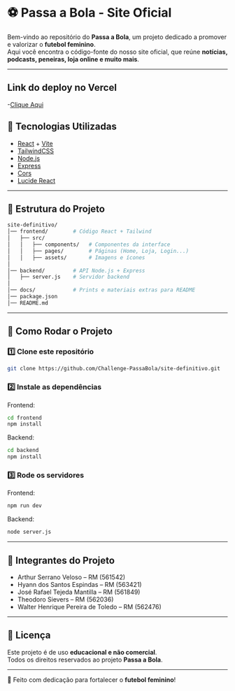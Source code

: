 # ⚽ Passa a Bola - Site Oficial

Bem-vindo ao repositório do **Passa a Bola**, um projeto dedicado a promover e valorizar o **futebol feminino**.  
Aqui você encontra o código-fonte do nosso site oficial, que reúne **notícias, podcasts, peneiras, loja online e muito mais**.  

---
## Link do deploy no Vercel
-[Clique Aqui](site-prototipo-passa-bola.vercel.app)

## 🚀 Tecnologias Utilizadas

- [React](https://reactjs.org/) + [Vite](https://vitejs.dev/)
- [TailwindCSS](https://tailwindcss.com/)
- [Node.js](https://nodejs.org/)
- [Express](https://expressjs.com/)
- [Cors](https://github.com/expressjs/cors)
- [Lucide React](https://lucide.dev/)

---

## 📂 Estrutura do Projeto

```bash
site-definitivo/
│── frontend/        # Código React + Tailwind
│   ├── src/
│   │   ├── components/   # Componentes da interface
│   │   ├── pages/        # Páginas (Home, Loja, Login...)
│   │   ├── assets/       # Imagens e ícones
│
│── backend/         # API Node.js + Express
│   ├── server.js    # Servidor backend
│
│── docs/            # Prints e materiais extras para README
│── package.json
│── README.md
```

---

## 🔧 Como Rodar o Projeto

### 1️⃣ Clone este repositório
```bash
git clone https://github.com/Challenge-PassaBola/site-definitivo.git
```

### 2️⃣ Instale as dependências
Frontend:
```bash
cd frontend
npm install
```

Backend:
```bash
cd backend
npm install
```

### 3️⃣ Rode os servidores
Frontend:
```bash
npm run dev
```

Backend:
```bash
node server.js
```

---

## 👥 Integrantes do Projeto

- Arthur Serrano Veloso – RM (561542)  
- Hyann dos Santos Espindas – RM (563421)  
- José Rafael Tejeda Mantilla – RM (561849)  
- Theodoro Sievers – RM (562036)  
- Walter Henrique Pereira de Toledo – RM (562476)  

---
## 📜 Licença

Este projeto é de uso **educacional e não comercial**.  
Todos os direitos reservados ao projeto **Passa a Bola**.  

---

💜 Feito com dedicação para fortalecer o **futebol feminino**!
